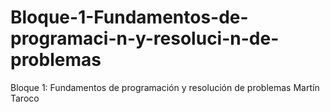 # Bloque-1-Fundamentos-de-programaci-n-y-resoluci-n-de-problemas
Bloque 1: Fundamentos de programación y resolución de problemas Martín Taroco
